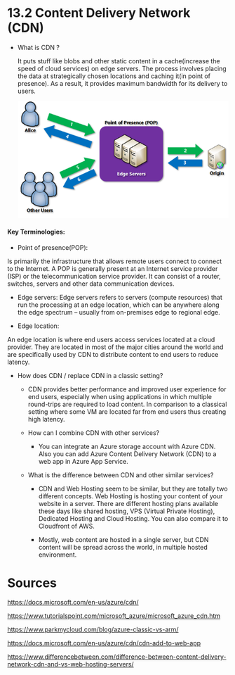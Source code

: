 # 13.2 Content Delivery Network (CDN) 

- What is CDN ?

    It puts stuff like blobs and other static content in a cache(increase the speed of cloud services) on edge servers. The process involves placing the data at strategically chosen locations  and caching it(in point of presence). As a result, it provides maximum bandwidth for its delivery to users. 

    ![CDN](../../00_includes/AZ13-cdn-overview.png)

#### Key Terminologies:

- Point of presence(POP):

Is primarily the infrastructure that allows remote users connect to connect to the Internet. A POP is generally present at an Internet service provider (ISP) or the telecommunication service provider. It can consist of a router, switches, servers and other data communication devices.

- Edge servers:
Edge servers refers to servers (compute resources) that run the processing at an edge location, which can be anywhere along the edge spectrum – usually from on-premises edge to regional edge.

- Edge location:

An edge location is where end users access services located at a cloud provider. They are located in most of the major cities around the world and are specifically used by CDN to distribute content to end users to reduce latency.
            
-   How does CDN / replace CDN in a classic setting?

    -   CDN provides better performance and improved user experience for end users, especially when using applications in which multiple round-trips are required to load content. In comparison to a classical setting where some VM are located far from end users thus creating high latency. 

    -   How can I combine CDN with other services?


        -   You can integrate an Azure storage account with Azure CDN. Also you can add Azure Content Delivery Network (CDN) to a web app in Azure App Service. 

    -   What is the difference between CDN and other similar services?

        -  CDN and Web Hosting seem to be similar, but they are totally two different concepts. Web Hosting is hosting your content of your website in a server. There are different hosting plans available these days like shared hosting, VPS (Virtual Private Hosting), Dedicated Hosting and Cloud Hosting. You can also compare it to Cloudfront of AWS.

        -   Mostly, web content are hosted in a single server, but CDN content will be spread across the world, in multiple hosted environment.


# Sources

 https://docs.microsoft.com/en-us/azure/cdn/

https://www.tutorialspoint.com/microsoft_azure/microsoft_azure_cdn.htm

https://www.parkmycloud.com/blog/azure-classic-vs-arm/

https://docs.microsoft.com/en-us/azure/cdn/cdn-add-to-web-app

https://www.differencebetween.com/difference-between-content-delivery-network-cdn-and-vs-web-hosting-servers/
